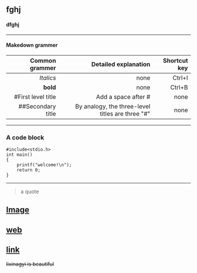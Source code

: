 ## fghj
#### dfghj


----------------------------------------------------------------------------------------------------------------------------------
####  Makedown grammer
| Common grammer | Detailed explanation | Shortcut key 
|----------------:|-----------------:|--------:|
| *Italics* | none | Ctrl+I |
| **bold** | none | Ctrl+B |
| #First level title | Add a space after # | none |
| ##Secondary title | By analogy, the three-level titles are three "#" | none |


----------------------------------------------------------------------------------------------------------------------------------
### A code block
 
```
#include<stdio.h>
int main()
{
    printf("welcome!\n");
    return 0;
}
```  

----------------------------------------------------------------------------------------------------------------------------------

>a quote

## [Image](makedown.jpg)
## [web](https://img2.baidu.com/it/u=3211231239,1842853752&fm=26&fmt=auto&gp=0.jpg)

##  [link](sec.md)

~~lixinagyi is beautiful~~
